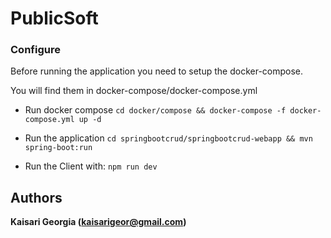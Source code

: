 # PublicSoft

### Configure
Before running the application you need to setup the docker-compose.

You will find them in docker-compose/docker-compose.yml

* Run docker compose `cd docker/compose && docker-compose -f docker-compose.yml up -d`

* Run the application 
`cd springbootcrud/springbootcrud-webapp && mvn spring-boot:run`

* Run the Client with: `npm run dev`


## Authors

**Kaisari Georgia (kaisarigeor@gmail.com)**
